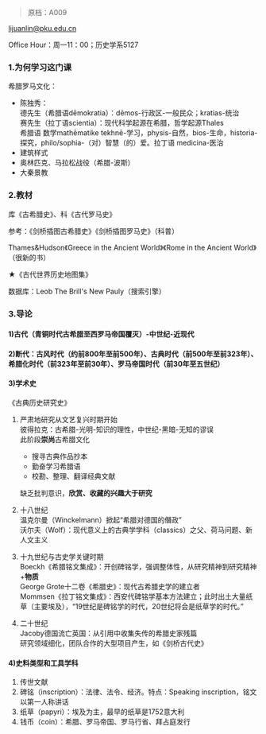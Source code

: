 > 原档：A009

lijuanlin@pku.edu.cn

Office Hour：周一11：00；历史学系5127

### 1.为何学习这门课

希腊罗马文化：

- 陈独秀：<br>德先生（希腊语dēmokratia）：dēmos-行政区-一般民众；kratias-统治<br>赛先生（拉丁语scientia）：现代科学起源在希腊，哲学起源Thales<br>希腊语 数学mathēmatike tekhnē-学习，physis-自然，bios-生命，historia-探究，philo/sophia-（对）智慧（的）爱。拉丁语 medicina-医治
- 建筑样式
- 奥林匹克、马拉松战役（希腊-波斯）
- 大秦景教

### 2.教材

库《古希腊史》、科《古代罗马史》

参考：《剑桥插图古希腊史》《剑桥插图罗马史》（科普）

Thames&Hudson《Greece in the Ancient World》《Rome in the Ancient World》（很新的书）

★《古代世界历史地图集》

数据库：Leob The Brill's New Pauly（搜索引擎）

### 3.导论

#### 1)古代（青铜时代古希腊至西罗马帝国覆灭）-中世纪-近现代

#### 2)断代：古风时代（约前800年至前500年）、古典时代（前500年至前323年）、希腊化时代（前323年至前30年）、罗马帝国时代（前30年至五世纪）

#### 3)学术史

《古典历史研究史》

1. 严肃地研究从文艺复兴时期开始<br>彼得拉克：古希腊-光明-知识的理性，中世纪-黑暗-无知的谬误<br>此阶段**崇尚**古希腊文化

   - 搜寻古典作品抄本
   - 勤奋学习希腊语
   - 校勘、整理、翻译经典文献

   缺乏批判意识，**欣赏、收藏的兴趣大于研究**

2. 十八世纪<br>温克尔曼（Winckelmann）掀起“希腊对德国的僭政”<br>沃尔夫（Wolf）：现代意义上的古典学学科（classics）之父、荷马问题、新人文主义

3. 十九世纪与古史学关键时期<br>Boeckh《希腊铭文集成》：开创碑铭学，强调整体性，从研究精神到研究精神+**物质**<br>George Grote十二卷《希腊史》：现代古希腊史学的建立者<br>Mommsen《拉丁铭文集成》：西安代碑铭学基本方法建立；此时出土大量纸草（主要埃及），“19世纪是碑铭学的时代，20世纪将会是纸草学的时代。”

4. 二十世纪<br>Jacoby德国流亡英国：从引用中收集失传的希腊史家残篇<br>研究领域细化，团队合作的大型项目产生，如《剑桥古代史》

#### 4)史料类型和工具学科

1. 传世文献
2. 碑铭（inscription）：法律、法令、经济。特点：Speaking inscription，铭文以第一人称讲话
3. 纸草（papyri）：埃及为主，最早的纸草是1752意大利
4. 钱币（coin）：希腊、罗马帝国、罗马行省、拜占庭发行




